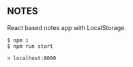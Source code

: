 ## NOTES

React based notes app with LocalStorage.

    $ npm i
    $ npm run start

    > localhost:8080
